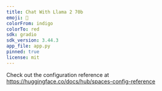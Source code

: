 ```yaml
---
title: Chat With Llama 2 70b
emoji: 🦙
colorFrom: indigo
colorTo: red
sdk: gradio
sdk_version: 3.44.3
app_file: app.py
pinned: true
license: mit
---
```


Check out the configuration reference at https://huggingface.co/docs/hub/spaces-config-reference